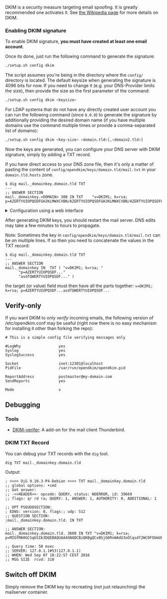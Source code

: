 DKIM is a security measure targeting email spoofing. It is greatly recommended one activates it. See [the Wikipedia page](https://en.wikipedia.org/wiki/DomainKeys_Identified_Mail) for more details on DKIM.

### Enabling DKIM signature

To enable DKIM signature, **you must have created at least one email account**.

Once its done, just run the following command to generate the signature:

```BASH
./setup.sh config dkim
```

The script assumes you're being in the directory where the `config/` directory is located. The default keysize when generating the signature is 4096 bits for now. If you need to change it (e.g. your DNS-Provider limits the size), then provide the size as the first parameter of the command:

```BASH
./setup.sh config dkim <keysize>
```

For LDAP systems that do not have any directly created user account you can run the following command (since `8.0.0`) to generate the signature by additionally providing the desired domain name (if you have multiple domains use the command multiple times or provide a comma-separated list of domains): 

```BASH
./setup.sh config dkim <key-size> <domain.tld>[,<domain2.tld>]
```

Now the keys are generated, you can configure your DNS server with DKIM signature, simply by adding a TXT record.

If you have direct access to your DNS zone file, then it's only a matter of pasting the content of `config/opendkim/keys/domain.tld/mail.txt` in your `domain.tld.hosts` zone.

``` TXT
$ dig mail._domainkey.domain.tld TXT
---
;; ANSWER SECTION
mail._domainkey.<DOMAIN> 300 IN TXT    "v=DKIM1; k=rsa; p=AZERTYUIOPQSDFGHJKLMWXCVBN/AZERTYUIOPQSDFGHJKLMWXCVBN/AZERTYUIOPQSDFGHJKLMWXCVBN/AZERTYUIOPQSDFGHJKLMWXCVBN/AZERTYUIOPQSDFGHJKLMWXCVBN/AZERTYUIOPQSDFGHJKLMWXCVBN/AZERTYUIOPQSDFGHJKLMWXCVBN/AZERTYUIOPQSDFGHJKLMWXCVBN"
```

<details>
<summary>Configuration using a web interface</summary>

1. Generate a new record of the type `TXT`.
2. Paste `mail._domainkey` the `Name` txt field.
3. In the `Target` or `Value` field fill in `v=DKIM1; k=rsa; p=AZERTYUGHJKLMWX...`.
4. In `TTL` (time to live): Time span in seconds. How long the DNS server should cache the `TXT` record.
5. Save.

</details>

After generating DKIM keys, you should restart the mail server. DNS edits may take a few minutes to hours to propagate.

Note: Sometimes the key in `config/opendkim/keys/domain.tld/mail.txt` can be on multiple lines. If so then you need to concatenate the values in the TXT record:

```
$ dig mail._domainkey.domain.tld TXT
---
;; ANSWER SECTION
mail._domainkey	IN	TXT	( "v=DKIM1; k=rsa; "
	  "p=AZERTYUIOPQSDF..."
	  "asdfQWERTYUIOPQSDF..." )
```

the target (or value) field must then have all the parts together: `v=DKIM1; k=rsa; p=AZERTYUIOPQSDF...asdfQWERTYUIOPQSDF...`

## Verify-only

If you want DKIM to only _verify_ incoming emails, the following version of /etc/opendkim.conf may be useful (right now there is no easy mechanism for installing it other than forking the repo):

``` TXT
# This is a simple config file verifying messages only

#LogWhy                 yes
Syslog                  yes
SyslogSuccess           yes

Socket                  inet:12301@localhost
PidFile                 /var/run/opendkim/opendkim.pid

ReportAddress           postmaster@my-domain.com
SendReports             yes

Mode                    v
```

## Debugging

### Tools

* [DKIM-verifer](https://addons.mozilla.org/en-US/thunderbird/addon/dkim-verifier): A add-on for the mail client Thunderbird.

### DKIM TXT Record

You can debug your TXT records with the `dig` tool.

```
dig TXT mail._domainkey.domain.tld
```

Output:

```
; <<>> DiG 9.10.3-P4-Debian <<>> TXT mail._domainkey.domain.tld
;; global options: +cmd
;; Got answer:
;; ->>HEADER<<- opcode: QUERY, status: NOERROR, id: 39669
;; flags: qr rd ra; QUERY: 1, ANSWER: 1, AUTHORITY: 0, ADDITIONAL: 1

;; OPT PSEUDOSECTION:
; EDNS: version: 0, flags:; udp: 512
;; QUESTION SECTION:
;mail._domainkey.domain.tld. IN	TXT

;; ANSWER SECTION:
mail._domainkey.domain.tld. 3600 IN TXT	"v=DKIM1; k=rsa; p=MIGfMA0GCSqGSIb3DQEBAQUAA4GNADCBiQKBgQCxBSjG6RnWAdU3oOlqsdf2WC0FOUmU8uHVrzxPLW2R3yRBPGLrGO1++yy3tv6kMieWZwEBHVOdefM6uQOQsZ4brahu9lhG8sFLPX4MaKYN/NR6RK4gdjrZu+MYSdfk3THgSbNwIDAQAB"

;; Query time: 50 msec
;; SERVER: 127.0.1.1#53(127.0.1.1)
;; WHEN: Wed Sep 07 18:22:57 CEST 2016
;; MSG SIZE  rcvd: 310
```

## Switch off DKIM

Simply remove the DKIM key by recreating (not just relaunching) the mailserver container.